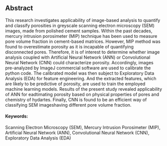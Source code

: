 ## Abstract

This research investigates applicability of image-based analysis to quantify and classify porosities in greyscale scanning electron microscopy (SEM) images, made from polished cement samples. Within the past decades, mercury intrusion porosimeter (MIP) technique has been used to measure pore volume fraction in cement-based matrices. However, MIP method was found to overestimate porosity as it is incapable of quantifying disconnected pores. Therefore, it is of interest to determine whether image analysis coupled with Artificial Neural Network (ANN) or Convolutional Neural Network (CNN) could characterize porosity. Accordingly, images pre-analyzed by ImageJ commercial software are used to calibrate the python code. The calibrated model was then subject to Exploratory Data Analysis (EDA) for feature engineering. And the extracted features, which are likely to be predictive of porosity, are used to train the employed machine learning models. Results of the present study revealed applicability of ANN for eadtimating porosity based on physical properties of pores and chemistry of hydartes. Finally, CNN is found to be an efficient way of classifying SEM imageshaving different pore volume fraction.

#### Keywords: 
Scanning Electron Microscopy (SEM), Mercury Intrusion Porosimeter (MIP), Artificial Neural Network (ANN), Convolutional Neural Network (CNN), Exploratory Data Analysis (EDA)
